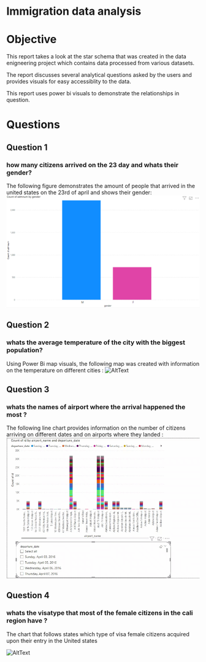 
# Immigration data analysis


# Objective

This report takes a look at the star schema that was created in 
the data enigneering project which contains data processed from
various datasets.

The report discusses several analytical questions asked by the users and provides visuals for easy accessiblity to the data.

This report uses power bi visuals to demonstrate the relationships 
in question.






# Questions
## Question 1
### how many citizens arrived on the 23 day and whats their gender?
The following figure demonstrates the amount of people that arrived in the united states on the 23rd of april and shows their 
gender:
![AltText](images/Screenshot%20(197).png)





## Question 2
### whats the average temperature of the city with the biggest population?

Using Power Bi map visuals, the following map was created with information on the temperature on different cities :
![AltText](images/map.gif)





## Question 3
### whats the names of airport where the arrival happened the most ?
The following line chart provides information on the number of citizens arriving on different dates and on airports where  they landed :
![AltText](images/Animation.gif)


## Question 4
### whats the visatype that most of the female citizens in the cali region have ?
The chart that follows states which type of visa female citizens 
acquired upon their entry in the United states

![AltText](Screenshot(198).png)




